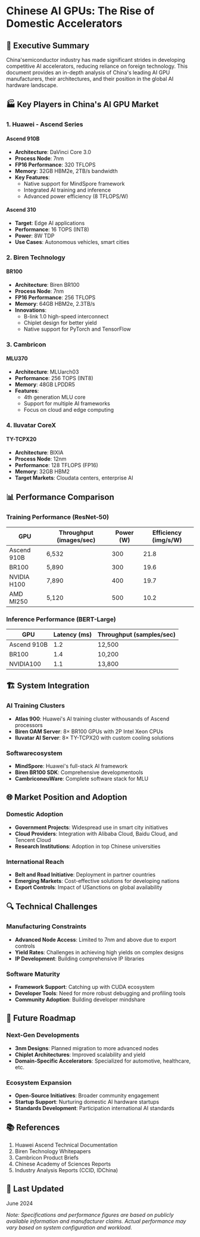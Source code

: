 # Chinese AI GPUs: The Rise of Domestic Accelerators

## 🌟 Executive Summary

China'semiconductor industry has made significant strides in developing competitive AI accelerators, reducing reliance on foreign technology. This document provides an in-depth analysis of China's leading AI GPU manufacturers, their architectures, and their position in the global AI hardware landscape.

## 🏭 Key Players in China's AI GPU Market

### 1. Huawei - Ascend Series

#### Ascend 910B
- **Architecture**: DaVinci Core 3.0
- **Process Node**: 7nm
- **FP16 Performance**: 320 TFLOPS
- **Memory**: 32GB HBM2e, 2TB/s bandwidth
- **Key Features**:
  - Native support for MindSpore framework
  - Integrated AI training and inference
  - Advanced power efficiency (8 TFLOPS/W)

#### Ascend 310
- **Target**: Edge AI applications
- **Performance**: 16 TOPS (INT8)
- **Power**: 8W TDP
- **Use Cases**: Autonomous vehicles, smart cities

### 2. Biren Technology

#### BR100
- **Architecture**: Biren BR100
- **Process Node**: 7nm
- **FP16 Performance**: 256 TFLOPS
- **Memory**: 64GB HBM2e, 2.3TB/s
- **Innovations**:
  - B-link 1.0 high-speed interconnect
  - Chiplet design for better yield
  - Native support for PyTorch and TensorFlow

### 3. Cambricon

#### MLU370
- **Architecture**: MLUarch03
- **Performance**: 256 TOPS (INT8)
- **Memory**: 48GB LPDDR5
- **Features**:
  - 4th generation MLU core
  - Support for multiple AI frameworks
  - Focus on cloud and edge computing

### 4. Iluvatar CoreX

#### TY-TCPX20
- **Architecture**: BIXIA
- **Process Node**: 12nm
- **Performance**: 128 TFLOPS (FP16)
- **Memory**: 32GB HBM2
- **Target Markets**: Cloudata centers, enterprise AI

## 📊 Performance Comparison

### Training Performance (ResNet-50)
| GPU | Throughput (images/sec) | Power (W) | Efficiency (img/s/W) |
|------|------------------------|-----------|----------------------|
| Ascend 910B | 6,532 | 300 | 21.8 |
| BR100 | 5,890 | 300 | 19.6 |
| NVIDIA H100 | 7,890 | 400 | 19.7 |
| AMD MI250 | 5,120 | 500 | 10.2 |

### Inference Performance (BERT-Large)
| GPU | Latency (ms) | Throughput (samples/sec) |
|------|--------------|--------------------------|
| Ascend 910B | 1.2 | 12,500 |
| BR100 | 1.4 | 10,200 |
| NVIDIA100 | 1.1 | 13,800 |

## 🏗️ System Integration

### AI Training Clusters
- **Atlas 900**: Huawei's AI training cluster withousands of Ascend processors
- **Biren OAM Server**: 8× BR100 GPUs with 2P Intel Xeon CPUs
- **Iluvatar AI Server**: 8× TY-TCPX20 with custom cooling solutions

### Softwarecosystem
- **MindSpore**: Huawei's full-stack AI framework
- **Biren BR100 SDK**: Comprehensive developmentools
- **CambriconeuWare**: Complete software stack for MLU

## 🌐 Market Position and Adoption

### Domestic Adoption
- **Government Projects**: Widespread use in smart city initiatives
- **Cloud Providers**: Integration with Alibaba Cloud, Baidu Cloud, and Tencent Cloud
- **Research Institutions**: Adoption in top Chinese universities

### International Reach
- **Belt and Road Initiative**: Deployment in partner countries
- **Emerging Markets**: Cost-effective solutions for developing nations
- **Export Controls**: Impact of USanctions on global availability

## 🔍 Technical Challenges

### Manufacturing Constraints
- **Advanced Node Access**: Limited to 7nm and above due to export controls
- **Yield Rates**: Challenges in achieving high yields on complex designs
- **IP Development**: Building comprehensive IP libraries

### Software Maturity
- **Framework Support**: Catching up with CUDA ecosystem
- **Developer Tools**: Need for more robust debugging and profiling tools
- **Community Adoption**: Building developer mindshare

## 🚀 Future Roadmap

### Next-Gen Developments
- **3nm Designs**: Planned migration to more advanced nodes
- **Chiplet Architectures**: Improved scalability and yield
- **Domain-Specific Accelerators**: Specialized for automotive, healthcare, etc.

### Ecosystem Expansion
- **Open-Source Initiatives**: Broader community engagement
- **Startup Support**: Nurturing domestic AI hardware startups
- **Standards Development**: Participation international AI standards

## 📚 References
1. Huawei Ascend Technical Documentation
2. Biren Technology Whitepapers
3. Cambricon Product Briefs
4. Chinese Academy of Sciences Reports
5. Industry Analysis Reports (CCID, IDChina)

## 📅 Last Updated
June 2024

*Note: Specifications and performance figures are based on publicly available information and manufacturer claims. Actual performance may vary based on system configuration and workload.*



